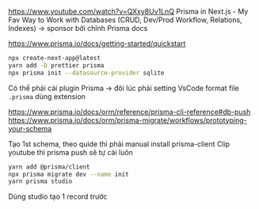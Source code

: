 https://www.youtube.com/watch?v=QXxy8Uv1LnQ
Prisma in Next.js - My Fav Way to Work with Databases (CRUD, Dev/Prod Workflow, Relations, Indexes)
-> sponsor bởi chính Prisma docs

https://www.prisma.io/docs/getting-started/quickstart

```bash
npx create-next-app@latest
yarn add -D prettier prisma
npx prisma init --datasource-provider sqlite

```

Có thể phải cài plugin Prisma -> đôi lúc phải setting VsCode format file `.prisma` dùng extension

https://www.prisma.io/docs/orm/reference/prisma-cli-reference#db-push
https://www.prisma.io/docs/orm/prisma-migrate/workflows/prototyping-your-schema

Tạo 1st schema, theo quide thì phải manual install prisma-client
Clip youtube thì prisma push sẽ tự cài luôn

```bash
yarn add @prisma/client
npx prisma migrate dev --name init
yarn prisma studio


```

Dùng studio tạo 1 record trước
